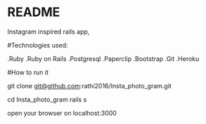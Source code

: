 # README

Instagram inspired rails app,

#Technologies used:

.Ruby
.Ruby on Rails
.Postgresql
.Paperclip
.Bootstrap
.Git
.Heroku


#How to run it

git clone git@github.com:rathi2016/Insta_photo_gram.git

cd Insta_photo_gram
rails s

open your browser on localhost:3000
